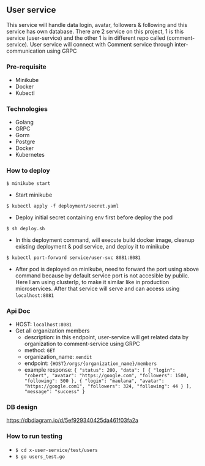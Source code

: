 ## User service
This service will handle data login, avatar, followers & following and this service has own database.
There are 2 service on this project, 1 is this service (user-service) and the other 1 is in different repo called (comment-service).
User service will connect with Comment service through inter-communication using GRPC

### Pre-requisite
- Minikube
- Docker
- Kubectl

### Technologies
- Golang
- GRPC
- Gorm
- Postgre
- Docker
- Kubernetes

### How to deploy
``$ minikube start``
- Start minikube

``$ kubectl apply -f deployment/secret.yaml``
- Deploy initial secret containing env first before deploy the pod

``$ sh deploy.sh``
- In this deployment command, will execute build docker image, cleanup existing deployment & pod service, and deploy it to minikube

```$ kubectl port-forward service/user-svc 8081:8081```
- After pod is deployed on minikube, need to forward the port using above command because by default service port is not accesible by public. Here I am using clusterIp, to make it similar like in production microservices. After that service will serve and can access using ``localhost:8081``

### Api Doc
- HOST: `localhost:8081`
- Get all organization members
    - description: in this endpoint, user-service will get related data by organization to comment-service using GRPC
    - method: `GET`
    - organization_name: `xendit`
    - endpoint: `{HOST}/orgs/{organization_name}/members`
    - example response:
    `
        {
            "status": 200,
            "data": [
                {
                    "login": "robert",
                    "avatar": "https://google.com",
                    "followers": 1500,
                    "following": 500
                },
                {
                    "login": "maulana",
                    "avatar": "https://google.com1",
                    "followers": 324,
                    "following": 44
                }
            ],
            "message": "success"
        }
    `
### DB design
https://dbdiagram.io/d/5ef929340425da461f03fa2a

### How to run testing
- `$ cd x-user-service/test/users`
- `$ go users_test.go`